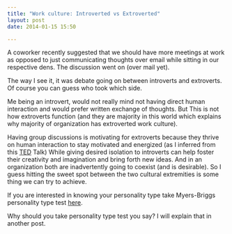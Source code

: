 ```yaml
---
title: "Work culture: Introverted vs Extroverted"
layout: post
date: 2014-01-15 15:50

---
```



A coworker recently suggested that we should have more meetings at work as opposed to just communicating thoughts over email while sitting in our respective dens. The discussion went on (over mail yet).

The way I see it, it was debate going on between introverts and extroverts. Of course you can guess who took which side.

Me being an introvert, would not really mind not having direct human interaction and would prefer written exchange of thoughts. But This is not how extroverts function (and they are majority in this world which explains why majority of organization has extroverted work culture).

Having group discussions is motivating for extroverts because they thrive on human interaction to stay motivated and energized (as I inferred from this [TED](https://www.youtube.com/watch?v=c0KYU2j0TM4) Talk) While giving desired isolation to introverts can help foster their creativity and imagination and bring forth new ideas. And in an organization both are inadvertently going to coexist (and is desirable). So I guess hitting the sweet spot between the two cultural extremities is some thing we can try to achieve.

If you are interested in knowing your personality type take Myers-Briggs personality type test [here](http://www.humanmetrics.com/cgi-win/jtypes2.asp).

Why should you take personality type test you say? I will explain that in another post.
